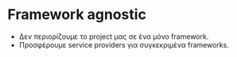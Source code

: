 # Framework agnostic

- Δεν περιορίζουμε το project μας σε ένα μόνο framework.
- Προσφέρουμε service providers για συγκεκριμένα frameworks.
